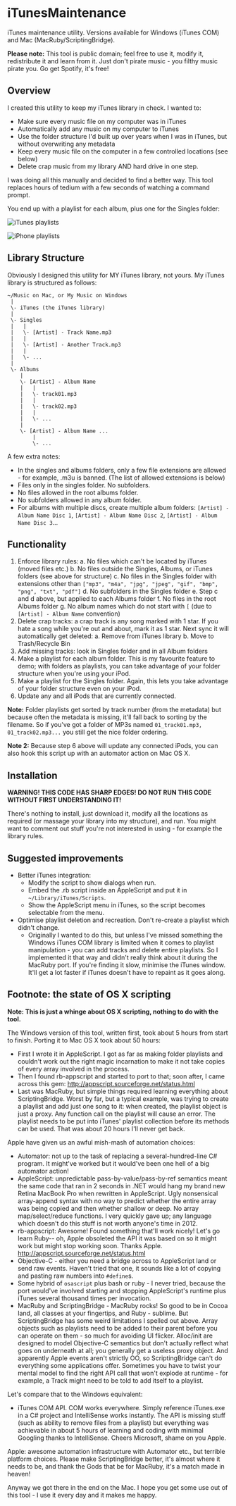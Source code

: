 iTunesMaintenance
=================

iTunes maintenance utility. Versions available for Windows (iTunes COM) and Mac (MacRuby/ScriptingBridge).

**Please note:** This tool is public domain; feel free to use it, modify it, redistribute it and learn from it. Just don't pirate music - you filthy music pirate you. Go get Spotify, it's free!

## Overview

I created this utility to keep my iTunes library in check. I wanted to:

- Make sure every music file on my computer was in iTunes
- Automatically add any music on my computer to iTunes
- Use the folder structure I'd built up over years when I was in iTunes, but without overwriting any metadata
- Keep every music file on the computer in a few controlled locations (see below)
- Delete crap music from my library AND hard drive in one step.

I was doing all this manually and decided to find a better way. This tool replaces hours of tedium with a few seconds of watching a command prompt.

You end up with a playlist for each album, plus one for the Singles folder:

![iTunes playlists](http://dl.dropbox.com/u/417997/GitHub/iTunesMaint%20iTunes.png)

![iPhone playlists](http://dl.dropbox.com/u/417997/GitHub/iTunesMaint%20iPhone.png)

## Library Structure

Obviously I designed this utility for MY iTunes library, not yours. My iTunes library is structured as follows:

    ~/Music on Mac, or My Music on Windows
     |
     \- iTunes (the iTunes library)
     |
     \- Singles
     |   |
     |   \- [Artist] - Track Name.mp3
     |   |
     |   \- [Artist] - Another Track.mp3
     |   |
     |   \- ...
     |
     \- Albums
        |
        \- [Artist] - Album Name
        |   |
        |   \- track01.mp3
        |   |
        |   \- track02.mp3
        |   |
        |   \- ...
        |
        \- [Artist] - Album Name ...
            |
            \- ...

A few extra notes:

- In the singles and albums folders, only a few file extensions are allowed - for example, .m3u is banned. (The list of allowed extensions is below)
- Files only in the singles folder. No subfolders.
- No files allowed in the root albums folder.
- No subfolders allowed in any album folder.
- For albums with multiple discs, create multiple album folders: `[Artist] - Album Name Disc 1`, `[Artist] - Album Name Disc 2`, `[Artist] - Album Name Disc 3`…

## Functionality

1. Enforce library rules:
    a. No files which can't be located by iTunes (moved files etc.)
    b. No files outside the Singles, Albums, or iTunes folders (see above for structure)
    c. No files in the Singles folder with extensions other than `["mp3", "m4a", "jpg", "jpeg", "gif", "bmp", "png", "txt", "pdf"]`
    d. No subfolders in the Singles folder
    e. Step c and d above, but applied to each Albums folder
    f. No files in the root Albums folder
    g. No album names which do not start with `[` (due to `[Artist] - Album Name` convention)
2. Delete crap tracks: a crap track is any song marked with 1 star. If you hate a song while you're out and about, mark it as 1 star. Next sync it will automatically get deleted:
    a. Remove from iTunes library
    b. Move to Trash/Recycle Bin
3. Add missing tracks: look in Singles folder and in all Album folders
4. Make a playlist for each album folder. This is my favourite feature to demo; with folders as playlists, you can take advantage of your folder structure when you're using your iPod.
5. Make a playlist for the Singles folder. Again, this lets you take advantage of your folder structure even on your iPod.
6. Update any and all iPods that are currently connected.

**Note:** Folder playlists get sorted by track number (from the metadata) but because often the metadata is missing, it'll fall back to sorting by the filename. So if you've got a folder of MP3s named `01_track01.mp3, 01_track02.mp3...` you still get the nice folder ordering.

**Note 2:** Because step 6 above will update any connected iPods, you can also hook this script up with an automator action on Mac OS X.

## Installation

**WARNING! THIS CODE HAS SHARP EDGES! DO NOT RUN THIS CODE WITHOUT FIRST UNDERSTANDING IT!**

There's nothing to install, just download it, modify all the locations as required (or massage your library into my structure), and run. You might want to comment out stuff you're not interested in using - for example the library rules.

## Suggested improvements

- Better iTunes integration:
    - Modify the script to show dialogs when run.
    - Embed the .rb script inside an AppleScript and put it in `~/Library/iTunes/Scripts`.
    - Show the AppleScript menu in iTunes, so the script becomes selectable from the menu.
- Optimise playlist deletion and recreation. Don't re-create a playlist which didn't change.
    - Originally I wanted to do this, but unless I've missed something the Windows iTunes COM library is limited when it comes to playlist manipulation - you can add tracks and delete entire playlists. So I implemented it that way and didn't really think about it during the MacRuby port. If you're finding it slow, minimise the iTunes window. It'll get a lot faster if iTunes doesn't have to repaint as it goes along.

## Footnote: the state of OS X scripting

**Note: This is just a whinge about OS X scripting, nothing to do with the tool.**

The Windows version of this tool, written first, took about 5 hours from start to finish. Porting it to Mac OS X took about 50 hours:

- First I wrote it in AppleScript. I got as far as making folder playlists and couldn't work out the right magic incarnation to make it not take copies of every array involved in the process.
- Then I found rb-appscript and started to port to that; soon after, I came across this gem: <http://appscript.sourceforge.net/status.html>
- Last was MacRuby, but simple things required learning everything about ScriptingBridge. Worst by far, but a typical example, was trying to create a playlist and add just one song to it: when created, the playlist object is just a proxy. Any function call on the playlist will cause an error. The playlist needs to be put into iTunes' playlist collection before its methods can be used. That was about 20 hours I'll never get back.

Apple have given us an awful mish-mash of automation choices:

- Automator: not up to the task of replacing a several-hundred-line C# program. It might've worked but it would've been one hell of a big automator action!
- AppleScript: unpredictable pass-by-value/pass-by-ref semantics meant the same code that ran in 2 seconds in .NET would hang my brand new Retina MacBook Pro when rewritten in AppleScript. Ugly nonsensical array-append syntax with no way to predict whether the entire array was being copied and then whether shallow or deep. No array map/select/reduce functions. I very quickly gave up; any language which doesn't do this stuff is not worth anyone's time in 2012.
- rb-appscript: Awesome! Found something that'll work nicely! Let's go learn Ruby-- oh, Apple obsoleted the API it was based on so it might work but might stop working soon. Thanks Apple. <http://appscript.sourceforge.net/status.html>
- Objective-C - either you need a bridge across to AppleScript land or send raw events. Haven't tried that one, it sounds like a lot of copying and pasting raw numbers into `#define`s.
- Some hybrid of `osascript` plus bash or ruby - I never tried, because the port would've involved starting and stopping AppleScript's runtime plus iTunes several thousand times per invocation.
- MacRuby and ScriptingBridge - MacRuby rocks! So good to be in Cocoa land, all classes at your fingertips, and Ruby - sublime. But ScriptingBridge has some weird limitations I spelled out above. Array objects such as playlists need to be added to their parent before you can operate on them - so much for avoiding UI flicker. Alloc/init are designed to model Objective-C semantics but don't actually reflect what goes on underneath at all; you generally get a useless proxy object. And apparently Apple events aren't strictly OO, so ScriptingBridge can't do everything some applications offer. Sometimes you have to twist your mental model to find the right API call that won't explode at runtime - for example, a Track might need to be told to add itself to a playlist.

Let's compare that to the Windows equivalent:

- iTunes COM API. COM works everywhere. Simply reference iTunes.exe in a C# project and IntelliSense works instantly. The API is missing stuff (such as ability to remove files from a playlist) but everything was achievable in about 5 hours of learning and coding with minimal Googling thanks to IntelliSense. Cheers Microsoft, shame on you Apple.

Apple: awesome automation infrastructure with Automator etc., but terrible platform choices. Please make ScriptingBridge better, it's almost where it needs to be, and thank the Gods that be for MacRuby, it's a match made in heaven!

Anyway we got there in the end on the Mac. I hope you get some use out of this tool - I use it every day and it makes me happy.